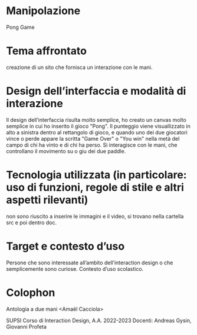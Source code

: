 # Manipolazione
Pong Game


# Tema affrontato
creazione di un sito che fornisca un interazione con le mani.


# Design dell’interfaccia e modalità di interazione

Il design dell’interfaccia risulta molto semplice, ho creato un canvas molto semplice in cui ho inserito il gioco "Pong". 
Il punteggio viene visuallizzato in alto a sinistra dentro al rettangolo di gioco, e quando uno dei due giocatori vince o perde appare la scritta "Game Over" o "You win" nella metà del campo di chi ha vinto e di chi ha perso. 
Si interagisce con le mani, che controllano il movimento su o giu dei due paddle. 

# Tecnologia utilizzata (in particolare: uso di funzioni, regole di stile e altri aspetti rilevanti)

non sono riuscito a inserire le immagini e il video, si trovano nella cartella src e poi dentro doc.

# Target e contesto d’uso
Persone che sono interessate all’ambito dell’interaction design o che semplicemente sono curiose.
Contesto d’uso scolastico.



# Colophon

Antologia a due mani
<Pong>
<Amaël Cacciola>

SUPSI
Corso di Interaction Design, A.A. 2022-2023
Docenti: Andreas Gysin, Giovanni Profeta

